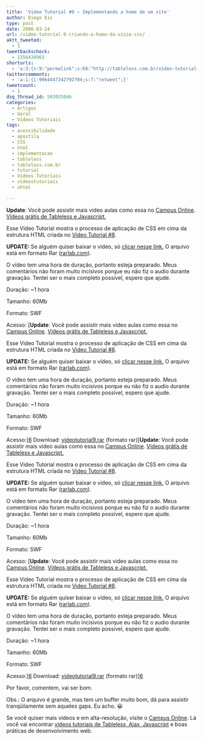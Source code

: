 ```yaml
---
title: 'Video Tutorial #9 – Implementando a home de um site'
author: Diego Eis
type: post
date: 2006-03-24
url: /video-tutorial-9-criando-a-home-da-visie-css/
aktt_tweeted:
  - 1
tweetbackscheck:
  - 1356434963
shorturls:
  - 'a:3:{s:9:"permalink";s:68:"http://tableless.com.br/video-tutorial-9-criando-a-home-da-visie-css";s:7:"tinyurl";s:26:"http://tinyurl.com/3p72e7j";s:4:"isgd";s:19:"http://is.gd/nZWdvY";}'
twittercomments:
  - 'a:1:{i:9964447342792704;s:7:"retweet";}'
tweetcount:
  - 1
dsq_thread_id: 503035046
categories:
  - Artigos
  - Geral
  - Vídeos Tutoriais
tags:
  - acessibilidade
  - apostila
  - CSS
  - html
  - implementacao
  - tableless
  - tableless.com.br
  - tutorial
  - Vídeos Tutoriais
  - videostutoriais
  - xhtml

---
```

**Update**: Você pode assistir mais video aulas como essa no [Campus Online][1]. [Vídeos grátis de Tableless e Javascript.][2]

Esse Video Tutorial mostra o processo de aplicação de CSS em cima da estrutura HTML criada no [Video Tutorial #8][3].

**UPDATE:** Se alguém quiser baixar o vídeo, só [clicar nesse link.][4] O arquivo está em formato Rar ([rarlab.com][5]).

O vídeo tem uma hora de duração, portanto esteja preparado. Meus comentários não foram muito incisivos porque eu não fiz o audio durante gravação. Tentei ser o mais completo possível, espero que ajude.

Duração: ~1 hora
  
Tamanho: 60Mb
  
Formato: SWF
  
Acesso: [**Update**: Você pode assistir mais video aulas como essa no [Campus Online][1]. [Vídeos grátis de Tableless e Javascript.][2]

Esse Video Tutorial mostra o processo de aplicação de CSS em cima da estrutura HTML criada no [Video Tutorial #8][3].

**UPDATE:** Se alguém quiser baixar o vídeo, só [clicar nesse link.][4] O arquivo está em formato Rar ([rarlab.com][5]).

O vídeo tem uma hora de duração, portanto esteja preparado. Meus comentários não foram muito incisivos porque eu não fiz o audio durante gravação. Tentei ser o mais completo possível, espero que ajude.

Duração: ~1 hora
  
Tamanho: 60Mb
  
Formato: SWF
  
Acesso:][6] Download: [][6][videotutorial9.rar][4] (formato rar)[**Update**: Você pode assistir mais video aulas como essa no [Campus Online][1]. [Vídeos grátis de Tableless e Javascript.][2]

Esse Video Tutorial mostra o processo de aplicação de CSS em cima da estrutura HTML criada no [Video Tutorial #8][3].

**UPDATE:** Se alguém quiser baixar o vídeo, só [clicar nesse link.][4] O arquivo está em formato Rar ([rarlab.com][5]).

O vídeo tem uma hora de duração, portanto esteja preparado. Meus comentários não foram muito incisivos porque eu não fiz o audio durante gravação. Tentei ser o mais completo possível, espero que ajude.

Duração: ~1 hora
  
Tamanho: 60Mb
  
Formato: SWF
  
Acesso: [**Update**: Você pode assistir mais video aulas como essa no [Campus Online][1]. [Vídeos grátis de Tableless e Javascript.][2]

Esse Video Tutorial mostra o processo de aplicação de CSS em cima da estrutura HTML criada no [Video Tutorial #8][3].

**UPDATE:** Se alguém quiser baixar o vídeo, só [clicar nesse link.][4] O arquivo está em formato Rar ([rarlab.com][5]).

O vídeo tem uma hora de duração, portanto esteja preparado. Meus comentários não foram muito incisivos porque eu não fiz o audio durante gravação. Tentei ser o mais completo possível, espero que ajude.

Duração: ~1 hora
  
Tamanho: 60Mb
  
Formato: SWF
  
Acesso:][6] Download: [][6][videotutorial9.rar][4] (formato rar)][6] 

Por favor, comentem, vai ser bom.
  
Obs.: O arquivo é grande, mas tem um buffer muito bom, dá para assistir tranqüilamente sem aqueles gaps. Eu acho. 😀

Se você quiser mais vídeos e em alta-resolução, visite o [Campus Online][7]. Lá você vai encontrar [vídeos tutoriais de Tableless, Ajax, Javascript][8] e boas práticas de desenvolvimento web.

 [1]: http://visie.com.br/campus "Vídeos aulas de Tableless da Visie"
 [2]: http://visie.com.br/campus
 [3]: http://tableless.com.br/video-tutorial-8-criando-a-home-da-visie-estrutura-xhtml
 [4]: http://tableless.com.br/videotutorial/videotutorial9/videotutorial9.rar
 [5]: http://www.rarlab.com/
 [6]: http://tableless.com.br/videotutorial/videotutorial9/
 [7]: http://campus.visie.com.br/ "Vídeo aulas sobre Tableless e Ajax."
 [8]: http://campus.visie.com.br/ "Vídeos sobre Tableless e Ajax"